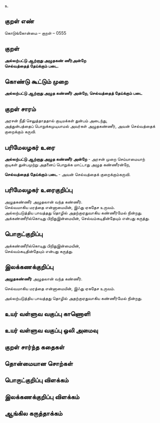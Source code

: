 உ

## குறள் எண் 

கொடுங்கோன்மை  – குறள் – 0555  

## குறள் 

**அல்லற்பட்டு ஆற்றாது அழுதகண் ணீர்அன்றே  
செல்வத்தைத் தேய்க்கும் படை.**  

## கொண்டு கூட்டும் முறை

**அல்லற்பட்டு ஆற்றாது அழுத கண்ணீர் அன்றே, செல்வத்தைத் தேய்க்கும் படை**

## குறள் சாரம் 

அரசன் நீதி செலுத்தாததால் குடிமக்கள் துன்பம் அடைந்து,  
அத்துன்பத்தைப் பொறுக்கமுடியாமல் அவர்கள் அழுதகண்ணீர், அவன் செல்வத்தைக் குறைக்கும் கருவி.  

## பரிமேலழகர் உரை

**அல்லற்பட்டு ஆற்றாது அழுத கண்ணீர் அன்றே** - அரசன் முறை செய்யாமையாற் குடிகள் துன்பமுற்று அதனைப் பொறுக்க மாட்டாது அழுத கண்ணீரன்றே,  

**செல்வத்தைத் தேய்க்கும் படை** - அவன் செல்வத்தைக் குறைக்கும்கருவி.  

## பரிமேலழகர் உரைகுறிப்பு   

அழுதகண்ணீர் அழுதலான் வந்த கண்ணீர்.  
செல்வமாகிய மரத்தை என்னாமையின், இஃது ஏகதேச உருவம்.  
அல்லற்படுத்திய பாவத்தது தொழில் அதற்குஏதுவாகிய கண்ணீர்மேல் நின்றது.  
அக்கண்ணீரில்கொடிது பிறிதுஇன்மையின், செல்வம்கடிதின்தேயும் என்பது கருத்து.  

## பொருட்குறிப்பு 

அக்கண்ணீரில்கொடிது பிறிதுஇன்மையின்,   
செல்வம்கடிதின்தேயும் என்பது கருத்து. 

## இலக்கணக்குறிப்பு  

**அழுதகண்ணீர்** அழுதலான் வந்த கண்ணீர்.  

செல்வமாகிய மரத்தை என்னாமையின், இஃது ஏகதேச உருவம்.  

அல்லற்படுத்திய பாவத்தது தொழில் அதற்குஏதுவாகிய கண்ணீர்மேல் நின்றது.  

## உயர் வள்ளுவ வகுப்பு காணொளி


## உயர் வள்ளுவ வகுப்பு ஒலி அமைவு 

 
## குறள் சார்ந்த கதைகள் 


## தொன்மையான சொற்கள்


## பொருட்குறிப்பு விளக்கம்


## இலக்கணக்குறிப்பு விளக்கம்


## ஆங்கில கருத்தாக்கம் 


